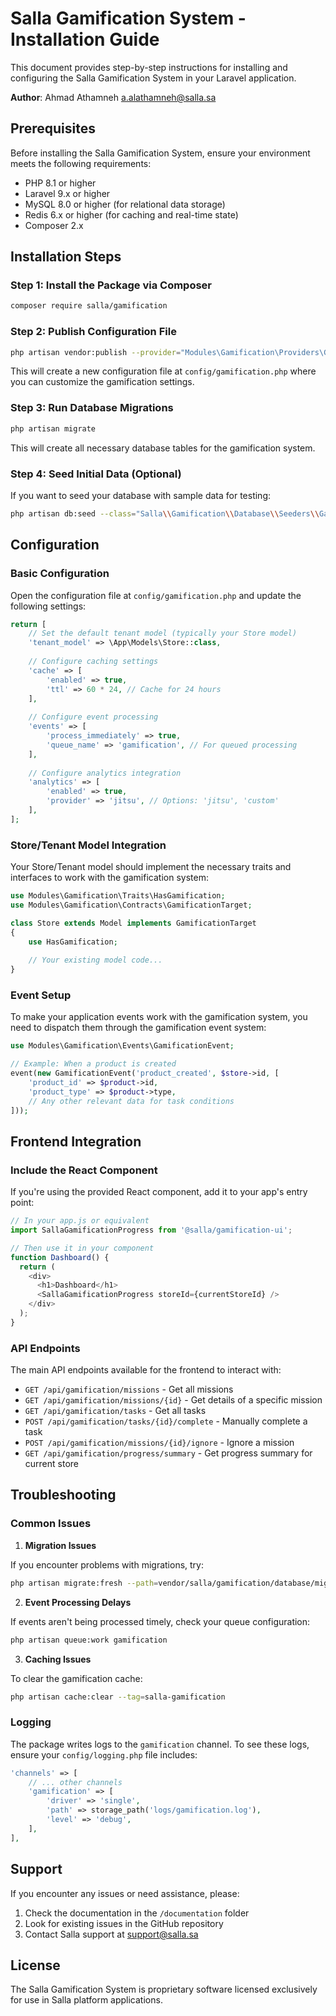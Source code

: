 # Salla Gamification System - Installation Guide

This document provides step-by-step instructions for installing and configuring the Salla Gamification System in your Laravel application.

**Author**: Ahmad Athamneh <a.alathamneh@salla.sa>

## Prerequisites

Before installing the Salla Gamification System, ensure your environment meets the following requirements:

- PHP 8.1 or higher
- Laravel 9.x or higher
- MySQL 8.0 or higher (for relational data storage)
- Redis 6.x or higher (for caching and real-time state)
- Composer 2.x

## Installation Steps

### Step 1: Install the Package via Composer

```bash
composer require salla/gamification
```

### Step 2: Publish Configuration File

```bash
php artisan vendor:publish --provider="Modules\Gamification\Providers\GamificationServiceProvider" --tag="config"
```

This will create a new configuration file at `config/gamification.php` where you can customize the gamification settings.

### Step 3: Run Database Migrations

```bash
php artisan migrate
```

This will create all necessary database tables for the gamification system.

### Step 4: Seed Initial Data (Optional)

If you want to seed your database with sample data for testing:

```bash
php artisan db:seed --class="Salla\\Gamification\\Database\\Seeders\\GamificationSeeder"
```

## Configuration

### Basic Configuration

Open the configuration file at `config/gamification.php` and update the following settings:

```php
return [
    // Set the default tenant model (typically your Store model)
    'tenant_model' => \App\Models\Store::class,
    
    // Configure caching settings
    'cache' => [
        'enabled' => true,
        'ttl' => 60 * 24, // Cache for 24 hours
    ],
    
    // Configure event processing
    'events' => [
        'process_immediately' => true,
        'queue_name' => 'gamification', // For queued processing
    ],
    
    // Configure analytics integration
    'analytics' => [
        'enabled' => true,
        'provider' => 'jitsu', // Options: 'jitsu', 'custom'
    ],
];
```

### Store/Tenant Model Integration

Your Store/Tenant model should implement the necessary traits and interfaces to work with the gamification system:

```php
use Modules\Gamification\Traits\HasGamification;
use Modules\Gamification\Contracts\GamificationTarget;

class Store extends Model implements GamificationTarget
{
    use HasGamification;
    
    // Your existing model code...
}
```

### Event Setup

To make your application events work with the gamification system, you need to dispatch them through the gamification event system:

```php
use Modules\Gamification\Events\GamificationEvent;

// Example: When a product is created
event(new GamificationEvent('product_created', $store->id, [
    'product_id' => $product->id,
    'product_type' => $product->type,
    // Any other relevant data for task conditions
]));
```

## Frontend Integration

### Include the React Component

If you're using the provided React component, add it to your app's entry point:

```javascript
// In your app.js or equivalent
import SallaGamificationProgress from '@salla/gamification-ui';

// Then use it in your component
function Dashboard() {
  return (
    <div>
      <h1>Dashboard</h1>
      <SallaGamificationProgress storeId={currentStoreId} />
    </div>
  );
}
```

### API Endpoints

The main API endpoints available for the frontend to interact with:

- `GET /api/gamification/missions` - Get all missions
- `GET /api/gamification/missions/{id}` - Get details of a specific mission
- `GET /api/gamification/tasks` - Get all tasks
- `POST /api/gamification/tasks/{id}/complete` - Manually complete a task
- `POST /api/gamification/missions/{id}/ignore` - Ignore a mission
- `GET /api/gamification/progress/summary` - Get progress summary for current store

## Troubleshooting

### Common Issues

1. **Migration Issues**

If you encounter problems with migrations, try:

```bash
php artisan migrate:fresh --path=vendor/salla/gamification/database/migrations
```

2. **Event Processing Delays**

If events aren't being processed timely, check your queue configuration:

```bash
php artisan queue:work gamification
```

3. **Caching Issues**

To clear the gamification cache:

```bash
php artisan cache:clear --tag=salla-gamification
```

### Logging

The package writes logs to the `gamification` channel. To see these logs, ensure your `config/logging.php` file includes:

```php
'channels' => [
    // ... other channels
    'gamification' => [
        'driver' => 'single',
        'path' => storage_path('logs/gamification.log'),
        'level' => 'debug',
    ],
],
```

## Support

If you encounter any issues or need assistance, please:

1. Check the documentation in the `/documentation` folder
2. Look for existing issues in the GitHub repository
3. Contact Salla support at support@salla.sa

## License

The Salla Gamification System is proprietary software licensed exclusively for use in Salla platform applications.